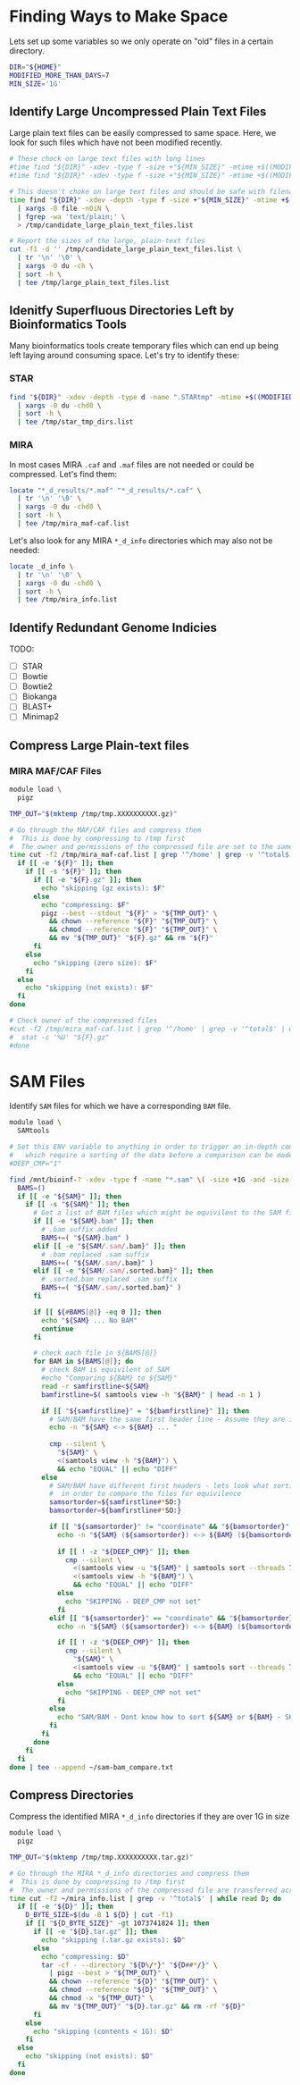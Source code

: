 # Finding Ways to Make Space

Lets set up some variables so we only operate on "old" files in a certain directory.

```bash
DIR="${HOME}"
MODIFIED_MORE_THAN_DAYS=7
MIN_SIZE='1G'
```

## Identify Large Uncompressed Plain Text Files

Large plain text files can be easily compressed to same space. Here, we look for such files which
have not been modified recently.

```bash
# These chock on large text files with long lines
#time find "${DIR}" -xdev -type f -size +"${MIN_SIZE}" -mtime +$((MODIFIED_MORE_THAN_DAYS-1)) -not \( -name "*.bam" -o -name "*.gz" -o -name \) -exec grep -Iq . {} \; -print > /dev/null
#time find "${DIR}" -xdev -type f -size +"${MIN_SIZE}" -mtime +$((MODIFIED_MORE_THAN_DAYS-1)) -not \( -name "*.bam" -o -name "*.gz" -o -name \) -print0 | xargs -0 grep -Ilm1 .  > /dev/null

# This doesn't choke on large text files and should be safe with filenames containing spaces
time find "${DIR}" -xdev -depth -type f -size +"${MIN_SIZE}" -mtime +$((MODIFIED_MORE_THAN_DAYS-1)) -not \( -name "*.bam" -o -name "*.gz" -o -name "*.bz2" \) -print0 \
  | xargs -0 file -n0iN \
  | fgrep -wa 'text/plain;' \
  > /tmp/candidate_large_plain_text_files.list

# Report the sizes of the large, plain-text files
cut -f1 -d '' /tmp/candidate_large_plain_text_files.list \
  | tr '\n' '\0' \
  | xargs -0 du -ch \
  | sort -h \
  | tee /tmp/large_plain_text_files.list
```

## Idenitfy Superfluous Directories Left by Bioinformatics Tools

Many bioinformatics tools create temporary files which can end up being left laying around
consuming space. Let's try to identify these:

### STAR

```bash
find "${DIR}" -xdev -depth -type d -name ".STARtmp" -mtime +$((MODIFIED_MORE_THAN_DAYS-1)) -print0 \
  | xargs -0 du -chd0 \
  | sort -h \
  | tee /tmp/star_tmp_dirs.list
```

### MIRA

In most cases MIRA `.caf` and `.maf` files are not needed or could be compressed. Let's find them:

```bash
locate "*_d_results/*.maf" "*_d_results/*.caf" \
  | tr '\n' '\0' \
  | xargs -0 du -chd0 \
  | sort -h \
  | tee /tmp/mira_maf-caf.list
```

Let's also look for any MIRA `*_d_info` directories which may also not be needed:

```bash
locate _d_info \
  | tr '\n' '\0' \
  | xargs -0 du -chd0 \
  | sort -h \
  | tee /tmp/mira_info.list
```

## Identify Redundant Genome Indicies

TODO: 

* [ ] STAR
* [ ] Bowtie
* [ ] Bowtie2
* [ ] Biokanga
* [ ] BLAST+
* [ ] Minimap2

## Compress Large Plain-text files

### MIRA MAF/CAF Files

```bash
module load \
  pigz

TMP_OUT="$(mktemp /tmp/tmp.XXXXXXXXXX.gz)"

# Go through the MAF/CAF files and compress them
#  This is done by compressing to /tmp first
#  The owner and permissions of the compressed file are set to the same as the orignal uncompressed version
time cut -f2 /tmp/mira_maf-caf.list | grep '^/home' | grep -v '^total$' | while read F; do
  if [[ -e "${F}" ]]; then
    if [[ -s "${F}" ]]; then
      if [[ -e "${F}.gz" ]]; then
        echo "skipping (gz exists): $F"
      else
        echo "compressing: $F"
        pigz --best --stdout "${F}" > "${TMP_OUT}" \
          && chown --reference "${F}" "${TMP_OUT}" \
          && chmod --reference "${F}" "${TMP_OUT}" \
          && mv "${TMP_OUT}" "${F}.gz" && rm "${F}"
      fi
    else
      echo "skipping (zero size): $F"
    fi
  else
    echo "skipping (not exists): $F"
  fi
done

# Check owner of the compressed files
#cut -f2 /tmp/mira_maf-caf.list | grep '^/home' | grep -v '^total$' | while read F; do
#  stat -c '%U' "${F}.gz"
#done
```

# SAM Files

Identify `SAM` files for which we have a corresponding `BAM` file.

```bash
module load \
  SAMtools

# Set this ENV variable to anything in order to trigger an in-depth comparison of SAM/BAM files
#   which require a sorting of the data before a comparison can be made
#DEEP_CMP="1"

find /mnt/bioinf-? -xdev -type f -name "*.sam" \( -size +1G -and -size -1000G \) | while read SAM; do
  BAMS=()
  if [[ -e "${SAM}" ]]; then
    if [[ -s "${SAM}" ]]; then
      # Get a list of BAM files which might be equivilent to the SAM file
      if [[ -e "${SAM}.bam" ]]; then
        # .bam suffix added
        BAMS+=( "${SAM}.bam" )
      elif [[ -e "${SAM/.sam/.bam}" ]]; then
        # .bam replaced .sam suffix
        BAMS+=( "${SAM/.sam/.bam}" )
      elif [[ -e "${SAM/.sam/.sorted.bam}" ]]; then
        # .sorted.bam replaced .sam suffix
        BAMS+=( "${SAM/.sam/.sorted.bam}" )
      fi

      if [[ ${#BAMS[@]} -eq 0 ]]; then
        echo "${SAM} ... No BAM"
        continue
      fi

      # check each file in ${BAMS[@]}
      for BAM in ${BAMS[@]}; do
        # check BAM is equivilent of SAM
        #echo "Comparing ${BAM} to ${SAM}"
        read -r samfirstline<${SAM}
        bamfirstline=$( samtools view -h "${BAM}" | head -n 1 )

        if [[ "${samfirstline}" = "${bamfirstline}" ]]; then
          # SAM/BAM have the same first header line - Assume they are in the same sorting order
          echo -n "${SAM} <-> ${BAM} ... "
          
          cmp --silent \
            "${SAM}" \
            <(samtools view -h "${BAM}") \
            && echo "EQUAL" || echo "DIFF"
        else
          # SAM/BAM have different first headers - lets look what sorting we need to do
          #  in order to compare the files for equivilence
          samsortorder=${samfirstline#*SO:}
          bamsortorder=${bamfirstline#*SO:}

          if [[ "${samsortorder}" != "coordinate" && "${bamsortorder}" == "coordinate" ]]; then
            echo -n "${SAM} (${samsortorder}) <-> ${BAM} (${bamsortorder}) (SAM coordinate sorting) ... "
            
            if [[ ! -z "${DEEP_CMP}" ]]; then
              cmp --silent \
                <(samtools view -u "${SAM}" | samtools sort --threads 72 -T /tmp 2> /dev/null | samtools view -h) \
                <(samtools view -h "${BAM}") \
                && echo "EQUAL" || echo "DIFF"
            else
              echo "SKIPPING - DEEP_CMP not set"
            fi
          elif [[ "${samsortorder}" == "coordinate" && "${bamsortorder}" != "coordinate" ]]; then
            echo -n "${SAM} (${samsortorder}) <-> ${BAM} (${bamsortorder}) (BAM coordinate sorting) ... "

            if [[ ! -z "${DEEP_CMP}" ]]; then
              cmp --silent \
                "${SAM}" \
                <(samtools view -u "${BAM}" | samtools sort --threads 72 -T /tmp 2> /dev/null | samtools view -h) \
                && echo "EQUAL" || echo "DIFF"
            else
              echo "SKIPPING - DEEP_CMP not set"
            fi
          else
            echo "SAM/BAM - Dont know how to sort ${SAM} or ${BAM} - SKIPPING"
          fi
        fi
      done
    fi
  fi
done | tee --append ~/sam-bam_compare.txt
```

## Compress Directories

Compress the identified MIRA `*_d_info` directories if they are over 1G in size

```bash
module load \
  pigz

TMP_OUT="$(mktemp /tmp/tmp.XXXXXXXXXX.tar.gz)"

# Go through the MIRA *_d_info directories and compress them
#  This is done by compressing to /tmp first
#  The owner and permissions of the compressed file are transferred across from the original uncompressed directory
time cut -f2 ~/mira_info.list | grep -v '^total$' | while read D; do
  if [[ -e "${D}" ]]; then
    D_BYTE_SIZE=$(du -B 1 ${D} | cut -f1)
    if [[ "${D_BYTE_SIZE}" -gt 1073741824 ]]; then
      if [[ -e "${D}.tar.gz" ]]; then
        echo "skipping (.tar.gz exists): $D"
      else
        echo "compressing: $D"
        tar -cf - --directory "${D%/*}" "${D##*/}" \
          | pigz --best > "${TMP_OUT}" \
          && chown --reference "${D}" "${TMP_OUT}" \
          && chmod --reference "${D}" "${TMP_OUT}" \
          && chmod -x "${TMP_OUT}" \
          && mv "${TMP_OUT}" "${D}.tar.gz" && rm -rf "${D}"
      fi
    else
      echo "skipping (contents < 1G): $D"
    fi
  else
    echo "skipping (not exists): $D"
  fi
done
```
